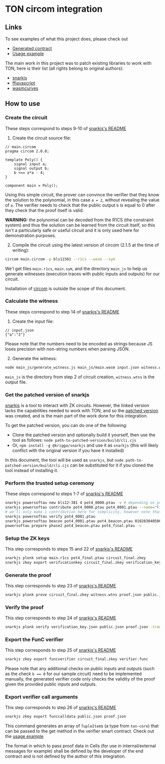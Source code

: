 # TON circom integration

## Links

To see examples of what this project does, please check out
* [Generated contract](https://github.com/ton-circom-integration/example/blob/main/contracts/example.fc)
* [Usage example](https://github.com/ton-circom-integration/example/blob/main/tests/Example.spec.ts)

The main work in this project was to patch existing libraries to work with TON, here is their list (all rights belong to original authors):
* [snarkjs](https://github.com/ton-circom-integration/snarkjs)
* [ffjavascript](https://github.com/ton-circom-integration/ffjavascript)
* [wasmcurves](https://github.com/ton-circom-integration/wasmcurves)

## How to use

### Create the circuit

These steps correspond to steps 9-10 of [snarkjs's README](https://github.com/iden3/snarkjs)

1. Create the circuit source file:
```circom
// main.circom
pragma circom 2.0.0;

template Poly() {
    signal input a;
    signal output b;
    b <== a*a - 4;
}

component main = Poly();
```
Using this simple circuit, the prover can convince the verifier that they know the solution to the polynomial, in this case `a = 2`, without revealing the value of `a`. The verifier needs to check that the public output `b` is equal to 0 after they check that the proof itself is valid.

**WARNING:** the polynomial can be decoded from the R1CS (the constraint system) and thus the solution can be learned from the circuit itself, so this isn't a particularly safe or useful circuit and it is only used here for demonstration purposes.

2. Compile the circuit using the latest version of circom (2.1.5 at the time of writing):
```bash
circom main.circom -p bls12381 --r1cs --wasm --sym
```
We'l get files `main.r1cs`, `main.sym`, and the directory `main_js` to help us generate witnesses (execution traces with public inputs and outputs) for our circuit.

Installation of [circom](https://docs.circom.io/) is outside the scope of this document.

### Calculate the witness

These steps correspond to step 14 of [snarkjs's README](https://github.com/iden3/snarkjs)

1. Create the input file:
```
// input.json
{"a":"2"}
```
Please note that the numbers need to be encoded as strings because JS loses precision with non-string numbers when parsing JSON.

2. Generate the witness:
```bash
node main_js/generate_witness.js main_js/main.wasm input.json witness.wtns
```
`main_js` is the directory from step 2 of circuit creation, `witness.wtns` is the output file.

### Get the patched version of snarkjs

[snarkjs](https://github.com/iden3/snarkjs) is a tool to interact with ZK circuits. However, the linked version lacks the capabilities needed to work with TON, and so the [patched version](https://github.com/ton-circom-integration/snarkjs) was created, and is the main part of the work done for this integration.

To get the patched version, you can do one of the following:
* Clone the patched version and optionally build it yourself, then use the tool as follows: `node path-to-patched-version/build/cli.cjs`
* Or, `npm install -g @krigga/snarkjs` and use it as `snarkjs` (this will likely conflict with the original version if you have it installed)

In this document, the tool will be used as `snarkjs`, but `node path-to-patched-version/build/cli.cjs` can be substituted for it if you cloned the tool instead of installing it.

### Perform the trusted setup ceremony

These steps correspond to steps 1-7 of [snarkjs's README](https://github.com/iden3/snarkjs)

```bash
snarkjs powersoftau new bls12-381 4 pot4_0000.ptau -v # depending on your circuit, you might need more powers than 4, but for our example circuit 4 is enough
snarkjs powersoftau contribute pot4_0000.ptau pot4_0001.ptau --name="First contribution" -v
# we'll only make 1 contribution here for simplicity, however note that the trusted setup ceremony is a very important process, and there must be at least one contribution by a non-malicious party for the setup to be safe
snarkjs powersoftau verify pot4_0001.ptau
snarkjs powersoftau beacon pot4_0001.ptau pot4_beacon.ptau 0102030405060708090a0b0c0d0e0f101112131415161718191a1b1c1d1e1f 10 -n="Final beacon"
powersoftau prepare phase2 pot4_beacon.ptau pot4_final.ptau -v
```

### Setup the ZK keys

This step corresponds to steps 15 and 22 of [snarkjs's README](https://github.com/iden3/snarkjs)

```bash
snarkjs plonk setup main.r1cs pot4_final.ptau circuit_final.zkey
snarkjs zkey export verificationkey circuit_final.zkey verification_key.json
```

### Generate the proof

This step corresponds to step 23 of [snarkjs's README](https://github.com/iden3/snarkjs)

```bash
snarkjs plonk prove circuit_final.zkey witness.wtns proof.json public.json -v -transcript="sha256"
```

### Verify the proof

This step corresponds to step 24 of [snarkjs's README](https://github.com/iden3/snarkjs)

```bash
snarkjs plonk verify verification_key.json public.json proof.json -transcript="sha256" -v
```

### Export the FunC verifier

This step corresponds to step 25 of [snarkjs's README](https://github.com/iden3/snarkjs)

```bash
snarkjs zkey export funcverifier circuit_final.zkey verifier.func
```

Please note that any additional checks on public inputs and outputs (such as the check `b == 0` for our sample circuit) need to be implemented manually, the generated verifier code only checks the validity of the proof given the provided public inputs and outputs.

### Export verifier call arguments

This step corresponds to step 26 of [snarkjs's README](https://github.com/iden3/snarkjs)

```bash
snarkjs zkey export funccalldata public.json proof.json
```

This command generates an array of `TupleItem`s (a type from `ton-core`) that can be passed to the get method in the verifier smart contract. Check out the [usage example](https://github.com/ton-circom-integration/example/blob/main/tests/Example.spec.ts)

The format in which to pass proof data in Cells (for use in internal/external messages for example) shall be defined by the developer of the end contract and is not defined by the author of this integration.
